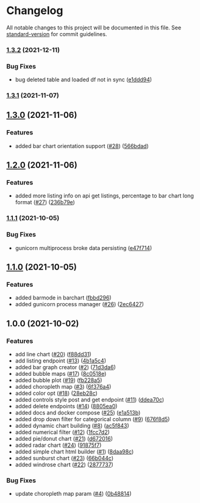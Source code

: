 # Changelog

All notable changes to this project will be documented in this file. See [standard-version](https://github.com/conventional-changelog/standard-version) for commit guidelines.

### [1.3.2](https://github.com/alphinside/iframe-chart-builder/compare/v1.3.1...v1.3.2) (2021-12-11)


### Bug Fixes

* bug deleted table and loaded df not in sync ([e1ddd94](https://github.com/alphinside/iframe-chart-builder/commit/e1ddd94c53d2e832259c2c299e47a0f2a846bba1))

### [1.3.1](https://github.com/alphinside/iframe-chart-builder/compare/v1.3.0...v1.3.1) (2021-11-07)

## [1.3.0](https://github.com/alphinside/iframe-chart-builder/compare/v1.2.0...v1.3.0) (2021-11-06)


### Features

* added bar chart orientation support ([#28](https://github.com/alphinside/iframe-chart-builder/issues/28)) ([566bdad](https://github.com/alphinside/iframe-chart-builder/commit/566bdad4df3f922eca1fda95e3b7dca8096e4db6))

## [1.2.0](https://github.com/alphinside/iframe-chart-builder/compare/v1.1.1...v1.2.0) (2021-11-06)


### Features

* added more listing info on api get listings, percentage to bar chart long format ([#27](https://github.com/alphinside/iframe-chart-builder/issues/27)) ([236b79e](https://github.com/alphinside/iframe-chart-builder/commit/236b79e93c85eaff6ca1ae15cb1525dc83174ca7))

### [1.1.1](https://github.com/alphinside/iframe-chart-builder/compare/v1.1.0...v1.1.1) (2021-10-05)


### Bug Fixes

* gunicorn multiprocess broke data persisting ([e47f714](https://github.com/alphinside/iframe-chart-builder/commit/e47f714c43a1fff2f33adfb25835c9a2b7df5a9c))

## [1.1.0](https://github.com/alphinside/iframe-chart-builder/compare/v1.0.0...v1.1.0) (2021-10-05)


### Features

* added barmode in barchart ([fbbd296](https://github.com/alphinside/iframe-chart-builder/commit/fbbd29689d598c6b33e8338935ed8735dceab280))
* added gunicorn process manager ([#26](https://github.com/alphinside/iframe-chart-builder/issues/26)) ([2ec6427](https://github.com/alphinside/iframe-chart-builder/commit/2ec6427623f24d83f32128db8b78a322b386540e))

## 1.0.0 (2021-10-02)


### Features

* add line chart ([#20](https://github.com/alphinside/iframe-chart-builder/issues/20)) ([f88dd31](https://github.com/alphinside/iframe-chart-builder/commit/f88dd31ddb75c32ccc26b1f092716065ee4e1dfb))
* add listing endpoint ([#13](https://github.com/alphinside/iframe-chart-builder/issues/13)) ([4b1a5c4](https://github.com/alphinside/iframe-chart-builder/commit/4b1a5c4268b082426134a93820a605594eddb02a))
* added bar graph creator ([#2](https://github.com/alphinside/iframe-chart-builder/issues/2)) ([71d3da6](https://github.com/alphinside/iframe-chart-builder/commit/71d3da669d31349191b1004107dcb1818ec5c22b))
* added bubble maps ([#17](https://github.com/alphinside/iframe-chart-builder/issues/17)) ([8c0518e](https://github.com/alphinside/iframe-chart-builder/commit/8c0518ef5f514b78aa9e011d104c94fafa0f19c9))
* added bubble plot ([#19](https://github.com/alphinside/iframe-chart-builder/issues/19)) ([fb228a5](https://github.com/alphinside/iframe-chart-builder/commit/fb228a57921a1d2e0aa54fcdf91caacec52d5c5f))
* added choropleth map ([#3](https://github.com/alphinside/iframe-chart-builder/issues/3)) ([6f376a4](https://github.com/alphinside/iframe-chart-builder/commit/6f376a412a23cc4d7f55083e4e6609b7e8e4d232))
* added color opt ([#18](https://github.com/alphinside/iframe-chart-builder/issues/18)) ([28eb28c](https://github.com/alphinside/iframe-chart-builder/commit/28eb28cecd69c15b6c1e5c5ceeb1ddccc308715b))
* added controls style post and get endpoint ([#11](https://github.com/alphinside/iframe-chart-builder/issues/11)) ([ddea70c](https://github.com/alphinside/iframe-chart-builder/commit/ddea70cb1b1619f4e6139227c03b7f4b0d1524d8))
* added delete endpoints ([#14](https://github.com/alphinside/iframe-chart-builder/issues/14)) ([8805ea0](https://github.com/alphinside/iframe-chart-builder/commit/8805ea017effb99aa1f031ab1fa6697484ca99b7))
* added docs and docker compose ([#25](https://github.com/alphinside/iframe-chart-builder/issues/25)) ([e1a513b](https://github.com/alphinside/iframe-chart-builder/commit/e1a513b84e9347c3c33428ed7376477e2a48adff))
* added drop down filter for categorical column ([#9](https://github.com/alphinside/iframe-chart-builder/issues/9)) ([676f8d5](https://github.com/alphinside/iframe-chart-builder/commit/676f8d5f026e6c6f25f337a21d89a74a917ea8fb))
* added dynamic chart building ([#8](https://github.com/alphinside/iframe-chart-builder/issues/8)) ([ac5f843](https://github.com/alphinside/iframe-chart-builder/commit/ac5f843a4cb709f5cf9118a725b22945d4cd3029))
* added numerical filter ([#12](https://github.com/alphinside/iframe-chart-builder/issues/12)) ([1fcc7d2](https://github.com/alphinside/iframe-chart-builder/commit/1fcc7d2f4beb8228171bee76db559dd8701195fa))
* added pie/donut chart ([#21](https://github.com/alphinside/iframe-chart-builder/issues/21)) ([d672016](https://github.com/alphinside/iframe-chart-builder/commit/d672016512e2c6125d04fc52ba19d074372c59bf))
* added radar chart ([#24](https://github.com/alphinside/iframe-chart-builder/issues/24)) ([91875f7](https://github.com/alphinside/iframe-chart-builder/commit/91875f7e6798a91c69ecced3642535fe6a6b45a8))
* added simple chart html builder ([#1](https://github.com/alphinside/iframe-chart-builder/issues/1)) ([8daa98c](https://github.com/alphinside/iframe-chart-builder/commit/8daa98c6428243a5ed24315e2067b17b0e6e7df5))
* added sunburst chart ([#23](https://github.com/alphinside/iframe-chart-builder/issues/23)) ([66b044c](https://github.com/alphinside/iframe-chart-builder/commit/66b044c4d4c93cafe9a5563fa39d1eb56f4d060c))
* added windrose chart ([#22](https://github.com/alphinside/iframe-chart-builder/issues/22)) ([2877737](https://github.com/alphinside/iframe-chart-builder/commit/2877737347058cd926e070922488b5f6d84441fb))


### Bug Fixes

* update choropleth map param ([#4](https://github.com/alphinside/iframe-chart-builder/issues/4)) ([0b48814](https://github.com/alphinside/iframe-chart-builder/commit/0b488145a198cb9178578c8728ec2f8d250dd1f0))
